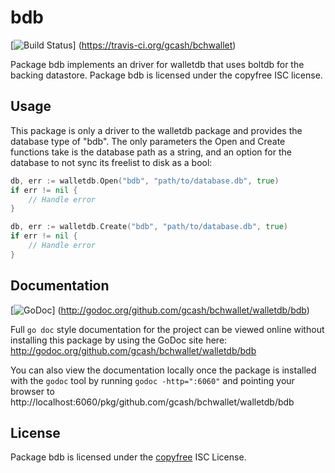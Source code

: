 bdb
===

[![Build Status](https://travis-ci.org/gcash/bchwallet.png?branch=master)]
(https://travis-ci.org/gcash/bchwallet)

Package bdb implements an driver for walletdb that uses boltdb for the backing
datastore.  Package bdb is licensed under the copyfree ISC license.

## Usage

This package is only a driver to the walletdb package and provides the database
type of "bdb". The only parameters the Open and Create functions take is the
database path as a string, and an option for the database to not sync its
freelist to disk as a bool:

```Go
db, err := walletdb.Open("bdb", "path/to/database.db", true)
if err != nil {
	// Handle error
}
```

```Go
db, err := walletdb.Create("bdb", "path/to/database.db", true)
if err != nil {
	// Handle error
}
```

## Documentation

[![GoDoc](https://godoc.org/github.com/gcash/bchwallet/walletdb/bdb?status.png)]
(http://godoc.org/github.com/gcash/bchwallet/walletdb/bdb)

Full `go doc` style documentation for the project can be viewed online without
installing this package by using the GoDoc site here:
http://godoc.org/github.com/gcash/bchwallet/walletdb/bdb

You can also view the documentation locally once the package is installed with
the `godoc` tool by running `godoc -http=":6060"` and pointing your browser to
http://localhost:6060/pkg/github.com/gcash/bchwallet/walletdb/bdb

## License

Package bdb is licensed under the [copyfree](http://copyfree.org) ISC
License.
